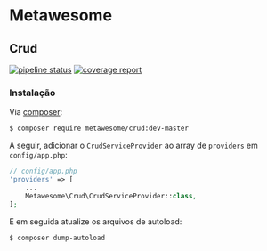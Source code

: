 # Metawesome
## Crud

[![pipeline status](http://gitlab.meta.com.br/meta-awesome/crud/badges/master/pipeline.svg)](http://gitlab.meta.com.br/meta-awesome/crud/commits/master) [![coverage report](http://gitlab.meta.com.br/meta-awesome/crud/badges/master/coverage.svg)](http://gitlab.meta.com.br/meta-awesome/crud/commits/master)

### Instalação

Via [composer](http://getcomposer.org):

```bash
$ composer require metawesome/crud:dev-master
```

A seguir, adicionar o `CrudServiceProvider` ao array de `providers` em `config/app.php`:

```php
// config/app.php
'providers' => [
    ...
    Metawesome\Crud\CrudServiceProvider::class,
];
```

E em seguida atualize os arquivos de autoload:

```bash
$ composer dump-autoload
```